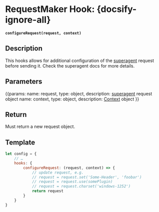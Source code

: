 # RequestMaker Hook: {docsify-ignore-all}

**`configureRequest(request, context)`**

## Description

This hooks allows for additional configuration of the [superagent](https://github.com/visionmedia/superagent) request before sending it. Check the superagent docs for more details. 

## Parameters
{{params:
name: request, type: object, description: [superagent](https://github.com/visionmedia/superagent) request object
name: context, type: object, description: [Context](/api/hooks/?id=understanding-contexts) object
}}

## Return 

Must return a new request object.

## Template

```javascript
let config = {
	// … 
	hooks: {
		configureRequest: (request, context) => {
			// update request, e.g.
			// request = request.set('Some-Header', 'foobar')
			// request = request.use(somePlugin)
			// request = request.charset('windows-1252')			
			return request
		}
	}
}
```
